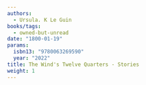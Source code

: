 ```yaml
---
authors:
  - Ursula. K Le Guin
books/tags:
  - owned-but-unread
date: "1800-01-19"
params:
  isbn13: "9780063269590"
  year: "2022"
title: The Wind's Twelve Quarters - Stories
weight: 1
---
```


<!--more-->
